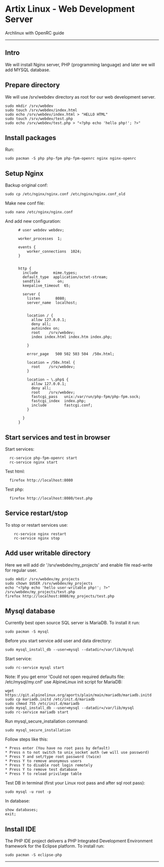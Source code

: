 # Artix Linux - Web Development Server

Archlinux with OpenRC guide 

---

## Intro

We will install Nginx server, PHP (programming language) and later we will add MYSQL database.

## Prepare directory

We will use /srv/webdev directory as root for our web development server.

    sudo mkdir /srv/webdev
    sudo touch /srv/webdev/index.html
    sudo echo /srv/webdev/index.html > "HELLO HTML"
    sudo touch /srv/webdev/test.php
    sudo echo /srv/webdev/test.php > "<?php echo 'hello php!'; ?>"
    
## Install packages

Run:

    sudo pacman -S php php-fpm php-fpm-openrc nginx nginx-openrc    
  

## Setup Nginx

Backup original conf:

    sudo cp /etc/nginx/nginx.conf /etc/nginx/nginx.conf_old

Make new conf file:

    sudo nano /etc/nginx/nginx.conf
    
And add new configuration:

          # user webdev webdev;

          worker_processes  1;

          events {
              worker_connections  1024;
          }


          http {	
            include       mime.types;
            default_type  application/octet-stream;
            sendfile        on;
            keepalive_timeout  65;

            server {
              listen       8080;
              server_name  localhost;


              location / {
                allow 127.0.0.1;
                deny all;				
                autoindex on;
                root    /srv/webdev;
                index index.html index.htm index.php;

              }

              error_page   500 502 503 504  /50x.html;

              location = /50x.html {
                root    /srv/webdev;
              }

              location ~ \.php$ {	 
                allow 127.0.0.1;
                deny all;
                root    /srv/webdev;	  
                fastcgi_pass   unix:/var/run/php-fpm/php-fpm.sock;
                fastcgi_index  index.php;
                include        fastcgi.conf;
              }

            }
          }


## Start services and test in browser

Start services:

      rc-service php-fpm-openrc start
      rc-service nginx start

Test html:

      firefox http://localhost:8080
    
Test php:

      firefox http://localhost:8080/test.php

## Service restart/stop
    
To stop or restart services use:

        rc-service nginx restart
        rc-service nginx stop
    
## Add user writable directory

Here we will add dir '/srv/webdev/my_projects' and
enable file read-write for regular user.

    sudo mkdir /srv/webdev/my_projects
    sudo chown $USER /srv/webdev/my_projects
    echo "<?php echo 'hello user-writable php!'; ?>" /srv/webdev/my_projects/test.php
    firefox http://localhost:8080/my_projects/test.php

## Mysql database

Currently best open source SQL server is MariaDB.
To install it run:

    sudo pacman -S mysql

Before you start service add user and data directory:

    sudo mysql_install_db --user=mysql --datadir=/var/lib/mysql

Start service:
    
    sudo rc-service mysql start
    
Note: If you get error 'Could not open required defaults file: /etc/mysql/my.cnf'
use AlpineLinux init script for MariaDB:
    
    wget https://git.alpinelinux.org/aports/plain/main/mariadb/mariadb.initd
    sudo cp mariadb.initd /etc/init.d/mariadb
    sudo chmod 755 /etc/init.d/mariadb
    sudo mysql_install_db --user=mysql --datadir=/var/lib/mysql
    sudo rc-service mariadb start
        
Run mysql_secure_installation command:
    
    sudo mysql_secure_installation
    
Follow steps like this:

    * Press enter (You have no root pass by default)
    * Press n to not switch to unix_socket auth (we will use password)
    * Press Y and set/type root password (twice)
    * Press Y to remove anonymous users
    * Press Y to disable root login remotely
    * Press Y to remove test database
    * Press Y to reload privilege table
    
 Test DB in terminal (first your Linux root pass and after sql root pass):
 
    sudo mysql -u root -p
    
In database:

    show databases;
    exit;
    

## Install IDE

The PHP IDE project delivers a PHP Integrated Development Environment framework for the Eclipse platform.
To install run:

    sudo pacman -S eclipse-php


---
